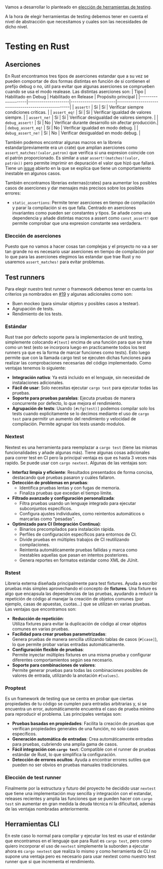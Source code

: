 Vamos a desarrollar lo planteado en [elección de herramientas de testing](https://github.com/MarioRgzLpz/ArbitrageBets/issues/19).

A la hora de elegir herramientas de testing debemos tener en cuenta el nivel de abstracción que necesitamos y cuales son las necesidades de dicho nivel.

# Testing en Rust

## Aserciones
En Rust encontramos tres tipos de aserciones estandar que a su vez se pueden comportar de dos formas distintas en función de si contienen el prefijo debug o no, útil para evitar que algunas aserciones se comprueben cuando se usa el modo realease. Las distintas aserciones son: 
| Tipo               | Habilitado en Debug | Habilitado en Release | Propósito principal                                    |
|--------------------|---------------------|-----------------------|------------------------------------------------------|
| `assert!`          | Sí                 | Sí                   | Verificar siempre condiciones críticas.             |
| `assert_eq!`       | Sí                 | Sí                   | Verificar igualdad de valores siempre.              |
| `assert_ne!`       | Sí                 | Sí                   | Verificar desigualdad de valores siempre.           |
| `debug_assert!`    | Sí                 | No                   | Verificar durante desarrollo sin afectar producción.|
| `debug_assert_eq!` | Sí                 | No                   | Verificar igualdad en modo debug.                   |
| `debug_assert_ne!` | Sí                 | No                   | Verificar desigualdad en modo debug.                |

También podemos encontrar algunas macros en la libreria estandar(previamente era un crate) que amplian aserciones como `assert_matches!(valor,patron)` que verifica si una expresion coincide con el patrón proporcionado. Es similar a usar `assert!(matches!(valor, patrón))` pero permite imprimir en depuración el valor que hizó que fallará. Tiene un [issue](https://github.com/rust-lang/rust/issues/82775) abierto en la que se explica que tiene un comportamiento inestable en algunos casos.

También encontramos librerias externas(crates) para aumentar los posibles casos de aserciones y dar mensajes más precisos sobre los posibles errores:
- `static_assertions`: Permite tener aserciones en tiempo de compilación y parar la compilación si es que falla. Centrado en aserciones invariantes como pueden ser constantes y tipos. Se añade como una dependencia y añade distintas macros a assert como `const_assert!` que permite comprobar que una expresion constante sea verdadera. 

### Elección de aserciones

Puesto que no vamos a hacer cosas tan complejas y el proyecto no va a ser tan grande no es necesario usar aserciones en tiempo de compilación por lo que para las aserciones elegimos las estandar que trae Rust y no usaremos `assert_matches!` para evitar problemas.

## Test runners

Para elegir nuestro test runner o framework debemos tener en cuenta los criterios ya nombrados en [#19](https://github.com/MarioRgzLpz/ArbitrageBets/issues/19) y algunas adicionales como son:

- Buen mockeo (para simular objetos y posibles casos a testear).
- Agrupación de tests.
- Rendimiento de los tests.

### Estándar

Rust trae por defecto soporte para la implementacion de unit testing, simplemente colocando `#[test]` encima de una función para que se trate como un test (esto se incorpora luego en practicamente todos los test runners ya que es la forma de marcar funciones como tests). Esto luego permite que con la llamada cargo test se ejecuten dichas funciones para realizar las comprobaciones necesarias del código implementado. Como ventajas tenemos lo siguiente:
- **Integración nativa**: Ya está incluido en el lenguaje, sin necesidad de instalaciones adicionales.
- **Fácil de usar**: Solo necesitas ejecutar `cargo test` para ejecutar todas las pruebas.
- **Soporte para pruebas paralelas**: Ejecuta pruebas de manera concurrente por defecto, lo que mejora el rendimiento.
- **Agrupación de tests**: Usando `[#cfg(test)]` podemos compilar solo los tests cuando explicitamente se lo decimos mediante el uso de `cargo test` para permitir un aumento del rendimiento y velocidad de compilación. Permite agrupar los tests usando modulos.

### Nextest

Nextest es una herramienta para reemplazar a `cargo test` (tiene las mismas funcionalidades y añade algunas más). Tiene algunas cosas adicionales para correr test en CI pero la principal ventaja es que es hasta 3 veces más rapido. Se puede usar con `cargo nextest`. Algunas de las ventajas son:

- **Interfaz limpia y eficiente**:  Resultados presentados de forma concisa, destacando qué pruebas pasaron y cuáles fallaron.
- **Detección de problemas en pruebas**:  
  - Identifica pruebas lentas y con fugas de memoria.  
  - Finaliza pruebas que excedan el tiempo límite.  
- **Filtrado avanzado y configuración personalizada**:  
  - Filtra pruebas usando un lenguaje integrado para ejecutar subconjuntos específicos.  
  - Configura ajustes individuales, como reintentos automáticos o marcarlas como "pesadas".  
- **Optimizado para CI (Integración Continua)**:  
  - Binarios precompilados para instalación rápida.  
  - Perfiles de configuración específicos para entornos de CI.  
  - Divide pruebas en múltiples trabajos de CI reutilizando compilaciones.  
  - Reintenta automáticamente pruebas fallidas y marca como inestables aquellas que pasan en intentos posteriores.  
  - Genera reportes en formatos estándar como XML de JUnit.   

### Rstest

Libreria externa diseñada principalmente para test fixtures. Ayuda a escribir pruebas más simples aprovechando el concepto de **fixtures**. Una fixture es algo que encapsula las dependencias de las pruebas, ayudando a reducir la repetición de código al manejar la creación de objetos comunes (por ejemplo, casas de apuestas, cuotas...) que se utilizan en varias pruebas. Las ventajas que encontramos son:

- **Reducción de repetición**:  
  Utiliza fixtures para evitar la duplicación de código al crear objetos comunes en varias pruebas.
- **Facilidad para crear pruebas parametrizadas**:  
  Genera pruebas de manera sencilla utilizando tablas de casos (`#[case]`), lo que permite probar varias entradas automáticamente.
- **Configuración flexible de pruebas**:  
  Permite inyectar múltiples fixtures en una misma prueba y configurar diferentes comportamientos según sea necesario.
- **Soporte para combinaciones de valores**:  
  Permite generar pruebas para todas las combinaciones posibles de valores de entrada, utilizando la anotación `#[values]`.

### Proptest
Es un framework de testing que se centra en probar que ciertas propiedades de tu código se cumplen para entradas arbitrarias y, si se encuentra un error, automáticamente encuentra el caso de prueba mínimo para reproducir el problema. Las principales ventajas son:

- **Pruebas basadas en propiedades**: Facilita la creación de pruebas que verifican propiedades generales de una función, no solo casos específicos.
- **Generación automática de entradas**: Crea automáticamente entradas para pruebas, cubriendo una amplia gama de casos.
- **Fácil integración con `cargo test`**: Compatible con el runner de pruebas estándar de Rust, lo que simplifica la configuración.
- **Detección de errores ocultos**: Ayuda a encontrar errores sutiles que pueden no ser obvios en pruebas manuales tradicionales.


### Elección de test runner

Finalmente por la estructura y futuro del proyecto he decidido usar `nextest` que tiene una implementación muy sencilla y integración con el estandar, releases recientes y amplia las funciones que se pueden hacer con `cargo test` sin aumentar en gran medida la deuda técnica ni la dificultad, además de las ventajas nombradas anteriormente.
## Herramientas CLI

En este caso lo normal para compilar y ejecutar los test es usar el estándar que encontramos en el lenguaje que para Rust es `cargo test`, pero como quiero incorporar el uso de `nextest` simplemente la suborden a ejecutar ahora es `cargo nextest` que realiza lo mismo y como herramienta de CLI no supone una ventaja pero es necesario para usar nextest como nuestro test runner que si que incrementa el rendimiento.
